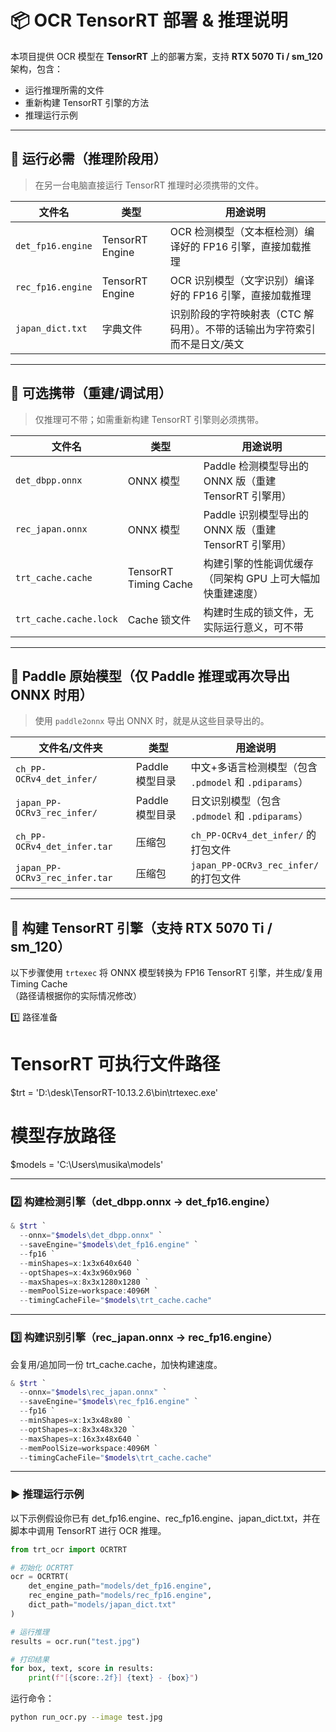 # 📦 OCR TensorRT 部署 & 推理说明

本项目提供 OCR 模型在 **TensorRT** 上的部署方案，支持 **RTX 5070 Ti / sm_120** 架构，包含：
- 运行推理所需的文件
- 重新构建 TensorRT 引擎的方法
- 推理运行示例

---

## 📂 运行必需（推理阶段用）
> 在另一台电脑直接运行 TensorRT 推理时必须携带的文件。

| 文件名            | 类型               | 用途说明 |
|-------------------|--------------------|----------|
| `det_fp16.engine` | TensorRT Engine    | OCR 检测模型（文本框检测）编译好的 FP16 引擎，直接加载推理 |
| `rec_fp16.engine` | TensorRT Engine    | OCR 识别模型（文字识别）编译好的 FP16 引擎，直接加载推理 |
| `japan_dict.txt`  | 字典文件           | 识别阶段的字符映射表（CTC 解码用）。不带的话输出为字符索引而不是日文/英文 |

---

## 📂 可选携带（重建/调试用）
> 仅推理可不带；如需重新构建 TensorRT 引擎则必须携带。

| 文件名                  | 类型                    | 用途说明 |
|-------------------------|-------------------------|----------|
| `det_dbpp.onnx`         | ONNX 模型               | Paddle 检测模型导出的 ONNX 版（重建 TensorRT 引擎用） |
| `rec_japan.onnx`        | ONNX 模型               | Paddle 识别模型导出的 ONNX 版（重建 TensorRT 引擎用） |
| `trt_cache.cache`       | TensorRT Timing Cache   | 构建引擎的性能调优缓存（同架构 GPU 上可大幅加快重建速度） |
| `trt_cache.cache.lock`  | Cache 锁文件            | 构建时生成的锁文件，无实际运行意义，可不带 |

---

## 📂 Paddle 原始模型（仅 Paddle 推理或再次导出 ONNX 时用）
> 使用 `paddle2onnx` 导出 ONNX 时，就是从这些目录导出的。

| 文件名/文件夹                    | 类型                | 用途说明 |
|----------------------------------|---------------------|----------|
| `ch_PP-OCRv4_det_infer/`         | Paddle 模型目录     | 中文+多语言检测模型（包含 `.pdmodel` 和 `.pdiparams`） |
| `japan_PP-OCRv3_rec_infer/`      | Paddle 模型目录     | 日文识别模型（包含 `.pdmodel` 和 `.pdiparams`） |
| `ch_PP-OCRv4_det_infer.tar`      | 压缩包              | `ch_PP-OCRv4_det_infer/` 的打包文件 |
| `japan_PP-OCRv3_rec_infer.tar`   | 压缩包              | `japan_PP-OCRv3_rec_infer/` 的打包文件 |

---

## 🚀 构建 TensorRT 引擎（支持 RTX 5070 Ti / sm_120）

以下步骤使用 `trtexec` 将 ONNX 模型转换为 FP16 TensorRT 引擎，并生成/复用 Timing Cache  
（路径请根据你的实际情况修改）

1️⃣ 路径准备

# TensorRT 可执行文件路径
$trt = 'D:\desk\TensorRT-10.13.2.6\bin\trtexec.exe'

# 模型存放路径
$models = 'C:\Users\musika\models'

---

### 2️⃣ 构建检测引擎（det_dbpp.onnx → det_fp16.engine）

```powershell
& $trt `
  --onnx="$models\det_dbpp.onnx" `
  --saveEngine="$models\det_fp16.engine" `
  --fp16 `
  --minShapes=x:1x3x640x640 `
  --optShapes=x:4x3x960x960 `
  --maxShapes=x:8x3x1280x1280 `
  --memPoolSize=workspace:4096M `
  --timingCacheFile="$models\trt_cache.cache"
```

---

### 3️⃣ 构建识别引擎（rec_japan.onnx → rec_fp16.engine）  
会复用/追加同一份 trt_cache.cache，加快构建速度。

```powershell
& $trt `
  --onnx="$models\rec_japan.onnx" `
  --saveEngine="$models\rec_fp16.engine" `
  --fp16 `
  --minShapes=x:1x3x48x80 `
  --optShapes=x:8x3x48x320 `
  --maxShapes=x:16x3x48x640 `
  --memPoolSize=workspace:4096M `
  --timingCacheFile="$models\trt_cache.cache"
```

---

### ▶️ 推理运行示例  
以下示例假设你已有 det_fp16.engine、rec_fp16.engine、japan_dict.txt，并在脚本中调用 TensorRT 进行 OCR 推理。

```python
from trt_ocr import OCRTRT

# 初始化 OCRTRT
ocr = OCRTRT(
    det_engine_path="models/det_fp16.engine",
    rec_engine_path="models/rec_fp16.engine",
    dict_path="models/japan_dict.txt"
)

# 运行推理
results = ocr.run("test.jpg")

# 打印结果
for box, text, score in results:
    print(f"[{score:.2f}] {text} - {box}")
```

运行命令：

```bash
python run_ocr.py --image test.jpg
```
